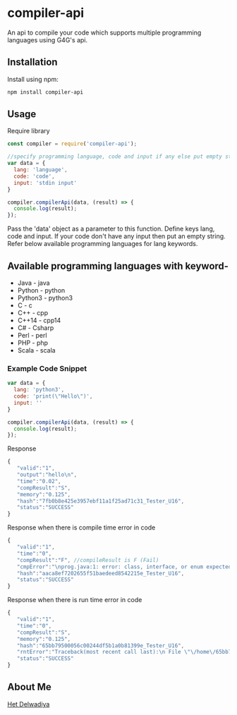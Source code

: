 # compiler-api
 An api to compile your code which supports multiple programming languages using G4G's api.

## Installation
Install using npm:
```sh
npm install compiler-api
```

## Usage
Require library
```javascript
const compiler = require('compiler-api');
```
```javascript
//specify programming language, code and input if any else put empty string
var data = {
  lang: 'language',
  code: 'code',
  input: 'stdin input'
}

compiler.compilerApi(data, (result) => {
  console.log(result);
});
```
Pass the 'data' object as a parameter to this function. Define keys lang, code and input. If your code don't have any input then put an empty string. Refer below available programming languages for lang keywords.

## Available programming languages with keyword-
 - Java - java
 - Python - python
 - Python3 - python3
 - C - c
 - C++ - cpp
 - C++14 - cpp14
 - C# - Csharp
 - Perl - perl
 - PHP - php
 - Scala - scala

### Example Code Snippet
```javascript
var data = {
  lang: 'python3',
  code: 'print(\"Hello\")',
  input: ''
}

compiler.compilerApi(data, (result) => {
  console.log(result);
});
```

Response
```javascript
{
   "valid":"1",
   "output":"hello\n",
   "time":"0.02",
   "compResult":"S",
   "memory":"0.125",
   "hash":"7fb0b8e425e3957ebf11a1f25ad71c31_Tester_U16",
   "status":"SUCCESS"
}
```

Response when there is compile time error in code
```javascript
{
   "valid":"1",
   "time":"0",
   "compResult":"F", //compileResult is F (Fail)
   "cmpError":"\nprog.java:1: error: class, interface, or enum expected\nprint(\"hello\")\n^\n1 error", //compile time error in detail
   "hash":"aaca8ef7202655f51baedeed8542215e_Tester_U16",
   "status":"SUCCESS"
}
```

Response when there is run time error in code
```javascript
{
   "valid":"1",
   "time":"0",
   "compResult":"S",
   "memory":"0.125",
   "hash":"65bb79500056c00244df5b1a0b81399e_Tester_U16",
   "rntError":"Traceback(most recent call last):\n File \"\/home\/65bb79500056c00244df5b1a0b81399e.py\", line 2, in <module>\n print(y)\nNameError: name 'y' is not defined\n", //run time error in detail
   "status":"SUCCESS"
}
```

## About Me

<a href="https://www.linkedin.com/in/het-delwadiya/" target="_blank">Het Delwadiya</a>
